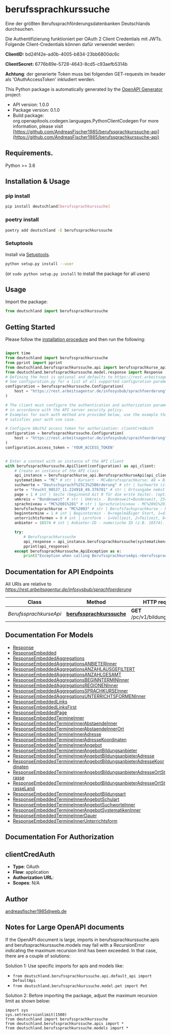 # berufssprachkurssuche
Eine der größten Berufssprachförderungsdatenbanken Deutschlands durchsuchen. 

Die Authentifizierung funktioniert per OAuth 2 Client Credentials mit JWTs. Folgende Client-Credentials können dafür verwendet werden:

**ClientID:** bd24f42e-ad0b-4005-b834-23bb6800dc6c

**ClientSecret:** 6776b89e-5728-4643-8cd5-c93aefb5314b 

**Achtung**: der generierte Token muss bei folgenden GET-requests im header als 'OAuthAccessToken' inkludiert werden.


This Python package is automatically generated by the [OpenAPI Generator](https://openapi-generator.tech) project:

- API version: 1.0.0
- Package version: 0.1.0
- Build package: org.openapitools.codegen.languages.PythonClientCodegen
For more information, please visit [https://github.com/AndreasFischer1985/berufssprachkurssuche-api](https://github.com/AndreasFischer1985/berufssprachkurssuche-api)

## Requirements.

Python >= 3.6

## Installation & Usage
### pip install

```sh
pip install deutschland[berufssprachkurssuche]
```

### poetry install

```sh
poetry add deutschland -E berufssprachkurssuche
```

### Setuptools

Install via [Setuptools](http://pypi.python.org/pypi/setuptools).

```sh
python setup.py install --user
```
(or `sudo python setup.py install` to install the package for all users)

## Usage

Import the package:
```python
from deutschland import berufssprachkurssuche
```

## Getting Started

Please follow the [installation procedure](#installation--usage) and then run the following:

```python

import time
from deutschland import berufssprachkurssuche
from pprint import pprint
from deutschland.berufssprachkurssuche.api import berufssprachkurse_api
from deutschland.berufssprachkurssuche.model.response import Response
# Defining the host is optional and defaults to https://rest.arbeitsagentur.de/infosysbub/sprachfoerderung
# See configuration.py for a list of all supported configuration parameters.
configuration = berufssprachkurssuche.Configuration(
    host = "https://rest.arbeitsagentur.de/infosysbub/sprachfoerderung"
)

# The client must configure the authentication and authorization parameters
# in accordance with the API server security policy.
# Examples for each auth method are provided below, use the example that
# satisfies your auth use case.

# Configure OAuth2 access token for authorization: clientCredAuth
configuration = berufssprachkurssuche.Configuration(
    host = "https://rest.arbeitsagentur.de/infosysbub/sprachfoerderung"
)
configuration.access_token = 'YOUR_ACCESS_TOKEN'


# Enter a context with an instance of the API client
with berufssprachkurssuche.ApiClient(configuration) as api_client:
    # Create an instance of the API class
    api_instance = berufssprachkurse_api.BerufssprachkurseApi(api_client)
    systematiken = "MC" # str | Kursart - MC=Berufssprachkurse; A8 = Bildungsangebote Migration; MQ = Anerkennung ausländischer Berufsabschlüsse. (optional)
    suchworte = "Deutschsprachf%25C3%25B6rderung" # str | Suchworte (z.B. Deutschsprachf%25C3%25B6rderung,Berufsbezogener%2520Englischkurs). Mehrere Komma-getrennte Angaben möglich. (optional)
    orte = "Feucht_90537_11.224918_49.376701" # str | Ortsangabe nebst Postleitzahl und Koordinaten (z.B. Feucht_90537_11.224918_49.376701,N%C3%BCrnberg;%20Mittelfranken_11.0753_49.4508). Mehrere Komma-getrennte Angaben möglich. (optional)
    page = 1 # int | Seite (beginnend mit 0 für die erste Seite). (optional)
    umkreis = "Bundesweit" # str | Umkreis - Bundesweit=Bundesweit, 25=25 km, 50=50 km, 100=100 km, 150=150 km, 200=200 km. (optional)
    sprachniveau = "MC%2001%201" # str | Sprachzielniveau - MC%2001%201=A2, MC%2001%202=B1, MC%2001%203=B2, MC%2001%204=C1, MC%2001%205=C2. Mehrere Komma-getrennte Angaben möglich. (optional)
    berufsfachsprachkurse = "MC%2003" # str | Berufsfachsprachkurse - MC%2002=Spezialberufskurs, MC%2003=Berufsanerkennung. Mehrere Komma-getrennte Angaben möglich. (optional)
    beginntermine = 1 # int | Beginntermin - 0=regelmäßiger Start, 1=diesen Monat, 2=nächster Monat, 3=übernächster Monat, 4=überübernächster Monat, 5=spätere Termine, 6=frühere Termine. Mehrere Komma-getrennte Angaben möglich. (optional)
    unterrichtsformen = 0 # int | Lernform - 1=Vollzeit, 2=Teilzeit, 6=Blockunterricht, 3=Wochenendveranstaltung, 5=E-Learning, 0=Auf Anfrage. Mehrere Komma-getrennte Angaben möglich. (optional)
    anbieter = 16574 # int | Anbieter-ID - numerische ID (z.B. 16574). Mehrere Komma-getrennte Angaben möglich. Bei größeren Treffermengen ist für die Verwendung des Filters nach Anbietern eine Einschränkung auf Ort, Suchbegriff oder Umkreis erforderlich. (optional)

    try:
        # Berufssprachkurssuche
        api_response = api_instance.berufssprachkurssuche(systematiken=systematiken, suchworte=suchworte, orte=orte, page=page, umkreis=umkreis, sprachniveau=sprachniveau, berufsfachsprachkurse=berufsfachsprachkurse, beginntermine=beginntermine, unterrichtsformen=unterrichtsformen, anbieter=anbieter)
        pprint(api_response)
    except berufssprachkurssuche.ApiException as e:
        print("Exception when calling BerufssprachkurseApi->berufssprachkurssuche: %s\n" % e)
```

## Documentation for API Endpoints

All URIs are relative to *https://rest.arbeitsagentur.de/infosysbub/sprachfoerderung*

Class | Method | HTTP request | Description
------------ | ------------- | ------------- | -------------
*BerufssprachkurseApi* | [**berufssprachkurssuche**](docs/BerufssprachkurseApi.md#berufssprachkurssuche) | **GET** /pc/v1/bildungsangebot | Berufssprachkurssuche


## Documentation For Models

 - [Response](docs/Response.md)
 - [ResponseEmbedded](docs/ResponseEmbedded.md)
 - [ResponseEmbeddedAggregations](docs/ResponseEmbeddedAggregations.md)
 - [ResponseEmbeddedAggregationsANBIETERInner](docs/ResponseEmbeddedAggregationsANBIETERInner.md)
 - [ResponseEmbeddedAggregationsANZAHLAUSGEFILTERT](docs/ResponseEmbeddedAggregationsANZAHLAUSGEFILTERT.md)
 - [ResponseEmbeddedAggregationsANZAHLGESAMT](docs/ResponseEmbeddedAggregationsANZAHLGESAMT.md)
 - [ResponseEmbeddedAggregationsBEGINNTERMINInner](docs/ResponseEmbeddedAggregationsBEGINNTERMINInner.md)
 - [ResponseEmbeddedAggregationsREGIONENInner](docs/ResponseEmbeddedAggregationsREGIONENInner.md)
 - [ResponseEmbeddedAggregationsSPRACHKURSEInner](docs/ResponseEmbeddedAggregationsSPRACHKURSEInner.md)
 - [ResponseEmbeddedAggregationsUNTERRICHTSFORMENInner](docs/ResponseEmbeddedAggregationsUNTERRICHTSFORMENInner.md)
 - [ResponseEmbeddedLinks](docs/ResponseEmbeddedLinks.md)
 - [ResponseEmbeddedLinksFirst](docs/ResponseEmbeddedLinksFirst.md)
 - [ResponseEmbeddedPage](docs/ResponseEmbeddedPage.md)
 - [ResponseEmbeddedTermineInner](docs/ResponseEmbeddedTermineInner.md)
 - [ResponseEmbeddedTermineInnerAbstaendeInner](docs/ResponseEmbeddedTermineInnerAbstaendeInner.md)
 - [ResponseEmbeddedTermineInnerAbstaendeInnerOrt](docs/ResponseEmbeddedTermineInnerAbstaendeInnerOrt.md)
 - [ResponseEmbeddedTermineInnerAdresse](docs/ResponseEmbeddedTermineInnerAdresse.md)
 - [ResponseEmbeddedTermineInnerAdresseKoordinaten](docs/ResponseEmbeddedTermineInnerAdresseKoordinaten.md)
 - [ResponseEmbeddedTermineInnerAngebot](docs/ResponseEmbeddedTermineInnerAngebot.md)
 - [ResponseEmbeddedTermineInnerAngebotBildungsanbieter](docs/ResponseEmbeddedTermineInnerAngebotBildungsanbieter.md)
 - [ResponseEmbeddedTermineInnerAngebotBildungsanbieterAdresse](docs/ResponseEmbeddedTermineInnerAngebotBildungsanbieterAdresse.md)
 - [ResponseEmbeddedTermineInnerAngebotBildungsanbieterAdresseKoordinaten](docs/ResponseEmbeddedTermineInnerAngebotBildungsanbieterAdresseKoordinaten.md)
 - [ResponseEmbeddedTermineInnerAngebotBildungsanbieterAdresseOrtStrasse](docs/ResponseEmbeddedTermineInnerAngebotBildungsanbieterAdresseOrtStrasse.md)
 - [ResponseEmbeddedTermineInnerAngebotBildungsanbieterAdresseOrtStrasseLand](docs/ResponseEmbeddedTermineInnerAngebotBildungsanbieterAdresseOrtStrasseLand.md)
 - [ResponseEmbeddedTermineInnerAngebotBildungsart](docs/ResponseEmbeddedTermineInnerAngebotBildungsart.md)
 - [ResponseEmbeddedTermineInnerAngebotSchulart](docs/ResponseEmbeddedTermineInnerAngebotSchulart.md)
 - [ResponseEmbeddedTermineInnerAngebotSuchworteInner](docs/ResponseEmbeddedTermineInnerAngebotSuchworteInner.md)
 - [ResponseEmbeddedTermineInnerAngebotSystematikenInner](docs/ResponseEmbeddedTermineInnerAngebotSystematikenInner.md)
 - [ResponseEmbeddedTermineInnerDauer](docs/ResponseEmbeddedTermineInnerDauer.md)
 - [ResponseEmbeddedTermineInnerUnterrichtsform](docs/ResponseEmbeddedTermineInnerUnterrichtsform.md)


## Documentation For Authorization


## clientCredAuth

- **Type**: OAuth
- **Flow**: application
- **Authorization URL**: 
- **Scopes**: N/A


## Author

andreasfischer1985@web.de


## Notes for Large OpenAPI documents
If the OpenAPI document is large, imports in berufssprachkurssuche.apis and berufssprachkurssuche.models may fail with a
RecursionError indicating the maximum recursion limit has been exceeded. In that case, there are a couple of solutions:

Solution 1:
Use specific imports for apis and models like:
- `from deutschland.berufssprachkurssuche.api.default_api import DefaultApi`
- `from deutschland.berufssprachkurssuche.model.pet import Pet`

Solution 2:
Before importing the package, adjust the maximum recursion limit as shown below:
```
import sys
sys.setrecursionlimit(1500)
from deutschland import berufssprachkurssuche
from deutschland.berufssprachkurssuche.apis import *
from deutschland.berufssprachkurssuche.models import *
```

